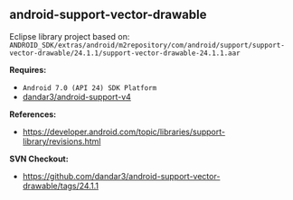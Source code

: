 ## android-support-vector-drawable

Eclipse library project based on:<br/>
`ANDROID_SDK/extras/android/m2repository/com/android/support/support-vector-drawable/24.1.1/support-vector-drawable-24.1.1.aar`

**Requires:**
- `Android 7.0 (API 24) SDK Platform`
- [dandar3/android-support-v4](https://github.com/dandar3/android-support-v4)

**References:**
- https://developer.android.com/topic/libraries/support-library/revisions.html

**SVN Checkout:**
- https://github.com/dandar3/android-support-vector-drawable/tags/24.1.1